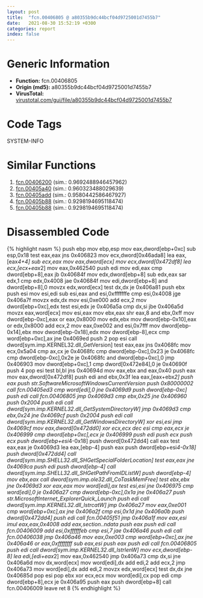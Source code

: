 ```yaml
---
layout: post
title:  "fcn.00406805 @ a80355b9dc44bcf04d9725001d7455b7"
date:   2021-08-30 15:52:19 +0300
categories: report
index: false
---
```


# Generic Information
- **Function:** fcn.00406805
- **Origin (md5):** a80355b9dc44bcf04d9725001d7455b7
- **VirusTotal:** [virustotal.com/gui/file/a80355b9dc44bcf04d9725001d7455b7][virustotal_ref]

# Code Tags
<span class="tag" id="SYSTEM-INFO">SYSTEM-INFO</span>


# Similar Functions

1. [fcn.00406200][similar_1_ref] (sim.: 0.9692488946457962)
2. [fcn.00405a40][similar_2_ref] (sim.: 0.960323488029639)
3. [fcn.00405add][similar_3_ref] (sim.: 0.9580442586467927)
4. [fcn.00405b88][similar_4_ref] (sim.: 0.9298194695118474)
5. [fcn.00405b88][similar_5_ref] (sim.: 0.9298194695118474)


# Disassembled Code

{% highlight nasm %}
push ebp
mov ebp,esp
mov eax,dword[ebp+0xc]
sub esp,0x18
test eax,eax
jns 0x406823
mov ecx,dword[0x46ada8]
lea eax,[eax*4+4]
sub ecx,eax
mov eax,dword[ecx]
mov ecx,dword[0x472df8]
lea ecx,[ecx+eax*2]
mov eax,0x462540
push edi
mov edi,eax
cmp dword[ebp+8],eax
jb 0x40684f
mov edx,dword[ebp+8]
sub edx,eax
sar edx,1
cmp edx,0x4008
jae 0x40684f
mov edi,dword[ebp+8]
and dword[ebp+8],0
movzx edx,word[ecx]
test dx,dx
je 0x406a81
push ebx
push esi
mov esi,edi
sub esi,eax
and esi,0xfffffffe
cmp esi,0x4008
jge 0x406a7f
movzx edx,dx
mov esi,0xe000
add ecx,2
mov dword[ebp+0xc],edx
test esi,edx
je 0x406a5a
cmp dx,si
jbe 0x406a5d
movzx eax,word[ecx]
mov esi,eax
mov ebx,eax
shr eax,8
and ebx,0xff
mov dword[ebp-0xc],eax
or eax,0x8000
mov edx,ebx
mov dword[ebp-0x10],eax
or edx,0x8000
add ecx,2
mov eax,0xe002
and esi,0x7fff
mov dword[ebp-0x14],ebx
mov dword[ebp-0x18],edx
mov dword[ebp-8],ecx
cmp word[ebp+0xc],ax
jne 0x4069ed
push 2
pop esi
call dword[sym.imp.KERNEL32.dll_GetVersion]
test eax,eax
jns 0x4068fc
mov ecx,0x5a04
cmp ax,cx
je 0x4068fc
cmp dword[ebp-0xc],0x23
je 0x4068fc
cmp dword[ebp-0xc],0x2e
je 0x4068fc
and dword[ebp+0xc],0
jmp 0x406903
mov dword[ebp+0xc],1
cmp dword[0x472e84],0
je 0x40690f
push 4
pop esi
test bl,bl
jns 0x40694d
mov eax,ebx
and eax,0x40
push eax
mov eax,dword[0x472df8]
push edi
and ebx,0x3f
lea eax,[eax+ebx*2]
push eax
push str.SoftwareMicrosoftWindowsCurrentVersion
push 0x80000002
call fcn.00405ed3
cmp word[edi],0
jne 0x4069d9
push dword[ebp-0xc]
push edi
call fcn.00406805
jmp 0x4069d3
cmp ebx,0x25
jne 0x406960
push 0x2004
push edi
call dword[sym.imp.KERNEL32.dll_GetSystemDirectoryW]
jmp 0x4069d3
cmp ebx,0x24
jne 0x4069cf
push 0x2004
push edi
call dword[sym.imp.KERNEL32.dll_GetWindowsDirectoryW]
xor esi,esi
jmp 0x4069cf
mov eax,dword[0x472dd0]
xor ecx,ecx
dec esi
cmp eax,ecx
je 0x406999
cmp dword[ebp+0xc],ecx
je 0x406999
push edi
push ecx
push ecx
push dword[ebp+esi*4-0x18]
push dword[0x472dd4]
call eax
test eax,eax
je 0x4069d3
lea eax,[ebp-4]
push eax
push dword[ebp+esi*4-0x18]
push dword[0x472dd4]
call dword[sym.imp.SHELL32.dll_SHGetSpecialFolderLocation]
test eax,eax
jne 0x4069ca
push edi
push dword[ebp-4]
call dword[sym.imp.SHELL32.dll_SHGetPathFromIDListW]
push dword[ebp-4]
mov ebx,eax
call dword[sym.imp.ole32.dll_CoTaskMemFree]
test ebx,ebx
jne 0x4069d3
xor eax,eax
mov word[edi],ax
test esi,esi
jne 0x406975
cmp word[edi],0
je 0x406a27
cmp dword[ebp-0xc],0x1a
jne 0x406a27
push str.MicrosoftInternet_ExplorerQuick_Launch
push edi
call dword[sym.imp.KERNEL32.dll_lstrcatW]
jmp 0x406a27
mov eax,0xe001
cmp word[ebp+0xc],ax
jne 0x406a2f
cmp esi,0x1d
jne 0x406a0b
push dword[0x472dd4]
push edi
call fcn.00405f51
jmp 0x406a1f
mov eax,esi
imul eax,eax,0x4008
add eax,section..ndata
push eax
push edi
call fcn.00406009
add esi,0xffffffeb
cmp esi,7
jae 0x406a46
push edi
call fcn.00406038
jmp 0x406a46
mov eax,0xe003
cmp word[ebp+0xc],ax
jne 0x406a46
or eax,0xffffffff
sub eax,esi
push eax
push edi
call fcn.00406805
push edi
call dword[sym.imp.KERNEL32.dll_lstrlenW]
mov ecx,dword[ebp-8]
lea edi,[edi+eax*2]
mov eax,0x462540
jmp 0x406a73
cmp dx,si
jne 0x406a6d
mov dx,word[ecx]
mov word[edi],dx
add edi,2
add ecx,2
jmp 0x406a73
mov word[edi],dx
add edi,2
movzx edx,word[ecx]
test dx,dx
jne 0x40685d
pop esi
pop ebx
xor ecx,ecx
mov word[edi],cx
pop edi
cmp dword[ebp+8],ecx
je 0x406a95
push eax
push dword[ebp+8]
call fcn.00406009
leave
ret 8
{% endhighlight %}


[similar_1_ref]: /report/fcn.00406200@588e58b795d90bc66462e36cf410fee4
[similar_2_ref]: /report/fcn.00405a40@e1c1647e2a46cfd9190abde0e66f29f3
[similar_3_ref]: /report/fcn.00405add@ca0b3b300c37cf83aa8195cdd053964b
[similar_4_ref]: /report/fcn.00405b88@50dd9b171f3df06f8ac5a3a1a47f5721
[similar_5_ref]: /report/fcn.00405b88@024d69b3dfb503973cce5c1700f282aa
[virustotal_ref]: https://www.virustotal.com/gui/file/a80355b9dc44bcf04d9725001d7455b7